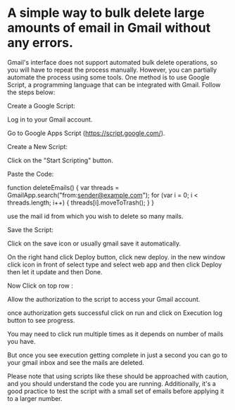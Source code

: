 # A simple way to bulk delete large amounts of email in Gmail without any errors.

Gmail's interface does not support automated bulk delete operations, so you will have to repeat the process manually. 
However, you can partially automate the process using some tools. 
One method is to use Google Script, a programming language that can be integrated with Gmail. Follow the steps below:

Create a Google Script:

Log in to your Gmail account.

Go to Google Apps Script (https://script.google.com/).

Create a New Script:

Click on the "Start Scripting" button.


Paste the Code:

function deleteEmails() {
  var threads = GmailApp.search("from:sender@example.com");
  for (var i = 0; i < threads.length; i++) {
    threads[i].moveToTrash();
  }
}

use the mail id from which you wish to delete so many mails.

Save the Script:

Click on the save icon or usually gmail save it automatically.

On the right hand click Deploy button, click new deploy.
in the new window click icon in front of select type and select web app and then click Deploy then let it update and then Done.


Now Click on top row :

Allow the authorization to the script to access your Gmail account.

once authorization gets successful click on run and click on Execution log button to see progress.

You may need to click run multiple times as it depends on number of mails you have.

But once you see execution getting complete in just a second you can go to your gmail inbox and see the mails are deleted.

Please note that using scripts like these should be approached with caution, and you should understand the code you are running. 
Additionally, it's a good practice to test the script with a small set of emails before applying it to a larger number.
